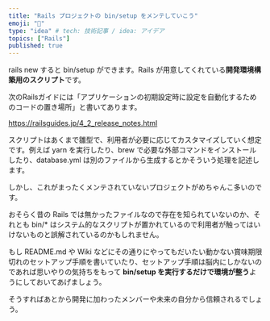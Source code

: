 ```yaml
---
title: "Rails プロジェクトの bin/setup をメンテしていこう"
emoji: "🐥"
type: "idea" # tech: 技術記事 / idea: アイデア
topics: ["Rails"]
published: true
---
```

rails new すると bin/setup ができます。Rails が用意してくれている**開発環境構築用のスクリプト**です。

次のRailsガイドには「アプリケーションの初期設定時に設定を自動化するためのコードの置き場所」と書いてあります。

https://railsguides.jp/4_2_release_notes.html

スクリプトはあくまで雛型で、利用者が必要に応じてカスタマイズしていく想定です。例えば yarn を実行したり、brew で必要な外部コマンドをインストールしたり、database.yml は別のファイルから生成するとかそういう処理を記述します。

しかし、これがまったくメンテされていないプロジェクトがめちゃんこ多いのです。

おそらく昔の Rails では無かったファイルなので存在を知られていないのか、それとも bin/* はシステム的なスクリプトが置かれているので利用者が触ってはいけないものと誤解されているのかもしれません。

もし README.md や Wiki などにその通りにやってもだいたい動かない賞味期限切れのセットアップ手順を書いていたり、セットアップ手順は脳内にしかないのであれば思いやりの気持ちをもって **bin/setup を実行するだけで環境が整う**ようにしておいてあげましょう。

そうすればあとから開発に加わったメンバーや未来の自分から信頼されるでしょう。
